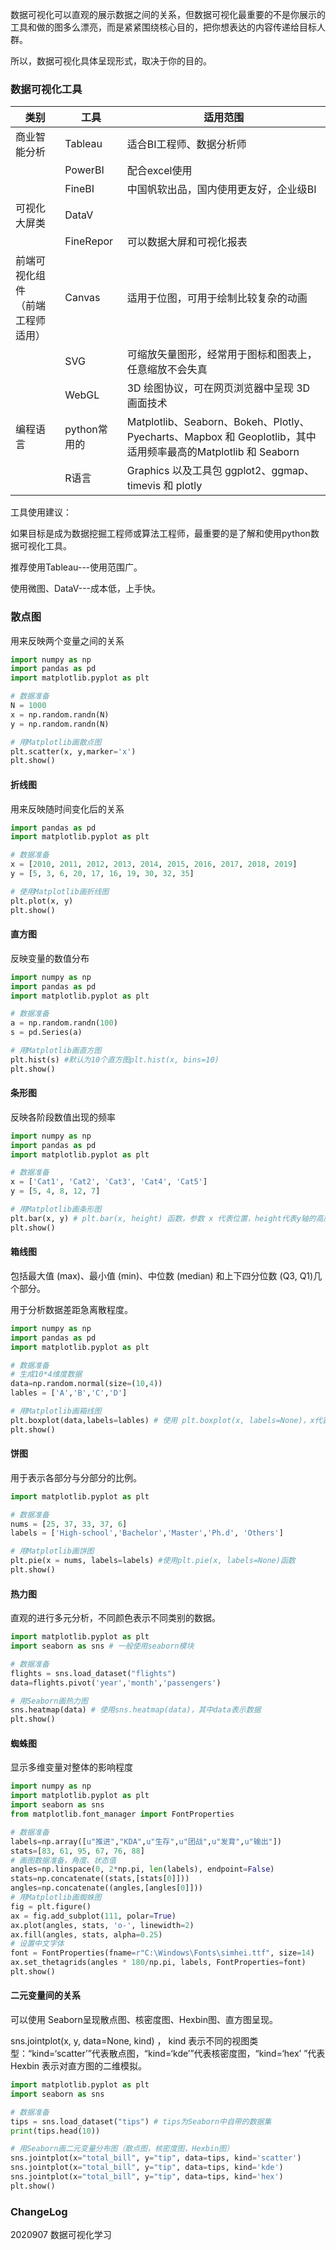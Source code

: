 数据可视化可以直观的展示数据之间的关系，但数据可视化最重要的不是你展示的工具和做的图多么漂亮，而是紧紧围绕核心目的，把你想表达的内容传递给目标人群。

所以，数据可视化具体呈现形式，取决于你的目的。

### 数据可视化工具

| 类别                                   | 工具         | 适用范围                                                     |
| -------------------------------------- | ------------ | ------------------------------------------------------------ |
| 商业智能分析                           | Tableau      | 适合BI工程师、数据分析师                                     |
|                                        | PowerBI      | 配合excel使用                                                |
|                                        | FineBI       | 中国帆软出品，国内使用更友好，企业级BI                       |
| 可视化大屏类                           | DataV        |                                                              |
|                                        | FineRepor    | 可以数据大屏和可视化报表                                     |
| 前端可视化组件<br />（前端工程师适用） | Canvas       | 适用于位图，可用于绘制比较复杂的动画                         |
|                                        | SVG          | 可缩放矢量图形，经常用于图标和图表上，任意缩放不会失真       |
|                                        | WebGL        | 3D 绘图协议，可在网页浏览器中呈现 3D 画面技术                |
| 编程语言                               | python常用的 | Matplotlib、Seaborn、Bokeh、Plotly、Pyecharts、Mapbox 和 Geoplotlib，其中适用频率最高的Matplotlib 和 Seaborn |
|                                        | R语言        | Graphics 以及工具包 ggplot2、ggmap、timevis 和 plotly        |

工具使用建议：

如果目标是成为数据挖掘工程师或算法工程师，最重要的是了解和使用python数据可视化工具。

推荐使用Tableau---使用范围广。

使用微图、DataV---成本低，上手快。

### 散点图

用来反映两个变量之间的关系

```python
import numpy as np
import pandas as pd
import matplotlib.pyplot as plt

# 数据准备
N = 1000
x = np.random.randn(N)
y = np.random.randn(N)

# 用Matplotlib画散点图
plt.scatter(x, y,marker='x')
plt.show()
```

#### 折线图

用来反映随时间变化后的关系

```python
import pandas as pd
import matplotlib.pyplot as plt

# 数据准备
x = [2010, 2011, 2012, 2013, 2014, 2015, 2016, 2017, 2018, 2019]
y = [5, 3, 6, 20, 17, 16, 19, 30, 32, 35]

# 使用Matplotlib画折线图
plt.plot(x, y)
plt.show()
```

#### 直方图

反映变量的数值分布

```python
import numpy as np
import pandas as pd
import matplotlib.pyplot as plt

# 数据准备
a = np.random.randn(100)
s = pd.Series(a)

# 用Matplotlib画直方图
plt.hist(s) #默认为10个直方图plt.hist(x, bins=10)
plt.show()
```

#### 条形图

反映各阶段数值出现的频率

```python
import numpy as np
import pandas as pd
import matplotlib.pyplot as plt

# 数据准备
x = ['Cat1', 'Cat2', 'Cat3', 'Cat4', 'Cat5']
y = [5, 4, 8, 12, 7]

# 用Matplotlib画条形图
plt.bar(x, y) # plt.bar(x, height) 函数，参数 x 代表位置，height代表y轴的高度
plt.show()
```

#### 箱线图

包括最大值 (max)、最小值 (min)、中位数 (median) 和上下四分位数 (Q3, Q1)几个部分。

用于分析数据差距急离散程度。

```python
import numpy as np
import pandas as pd
import matplotlib.pyplot as plt

# 数据准备
# 生成10*4维度数据
data=np.random.normal(size=(10,4)) 
lables = ['A','B','C','D']

# 用Matplotlib画箱线图
plt.boxplot(data,labels=lables) # 使用 plt.boxplot(x, labels=None)，x代表数据，labels添加数据标签
plt.show()
```

#### 饼图

用于表示各部分与分部分的比例。

```python
import matplotlib.pyplot as plt

# 数据准备
nums = [25, 37, 33, 37, 6]
labels = ['High-school','Bachelor','Master','Ph.d', 'Others']

# 用Matplotlib画饼图
plt.pie(x = nums, labels=labels) #使用plt.pie(x, labels=None)函数
plt.show()
```

#### 热力图

直观的进行多元分析，不同颜色表示不同类别的数据。

```python
import matplotlib.pyplot as plt
import seaborn as sns # 一般使用seaborn模块

# 数据准备
flights = sns.load_dataset("flights")
data=flights.pivot('year','month','passengers')

# 用Seaborn画热力图
sns.heatmap(data) # 使用sns.heatmap(data)，其中data表示数据
plt.show()
```

#### 蜘蛛图

显示多维变量对整体的影响程度

```python
import numpy as np
import matplotlib.pyplot as plt
import seaborn as sns
from matplotlib.font_manager import FontProperties  

# 数据准备
labels=np.array([u"推进","KDA",u"生存",u"团战",u"发育",u"输出"])
stats=[83, 61, 95, 67, 76, 88]
# 画图数据准备，角度、状态值
angles=np.linspace(0, 2*np.pi, len(labels), endpoint=False)
stats=np.concatenate((stats,[stats[0]]))
angles=np.concatenate((angles,[angles[0]]))
# 用Matplotlib画蜘蛛图
fig = plt.figure()
ax = fig.add_subplot(111, polar=True)   
ax.plot(angles, stats, 'o-', linewidth=2)
ax.fill(angles, stats, alpha=0.25)
# 设置中文字体
font = FontProperties(fname=r"C:\Windows\Fonts\simhei.ttf", size=14)  
ax.set_thetagrids(angles * 180/np.pi, labels, FontProperties=font)
plt.show()
```

#### 二元变量间的关系

可以使用 Seaborn呈现散点图、核密度图、Hexbin图、直方图呈现。

sns.jointplot(x, y, data=None, kind) ， kind 表示不同的视图类型：“kind=‘scatter’”代表散点图，“kind=‘kde’”代表核密度图，“kind=‘hex’ ”代表 Hexbin 表示对直方图的二维模拟。

```python
import matplotlib.pyplot as plt
import seaborn as sns

# 数据准备
tips = sns.load_dataset("tips") # tips为Seaborn中自带的数据集
print(tips.head(10))

# 用Seaborn画二元变量分布图（散点图，核密度图，Hexbin图）
sns.jointplot(x="total_bill", y="tip", data=tips, kind='scatter')
sns.jointplot(x="total_bill", y="tip", data=tips, kind='kde')
sns.jointplot(x="total_bill", y="tip", data=tips, kind='hex')
plt.show()
```

### ChangeLog

2020907 数据可视化学习